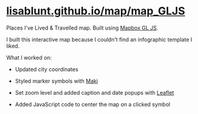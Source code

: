 [lisablunt.github.io/map/map_GLJS](http://lisablunt.github.io/map/map_GLJS)
==============

Places I've Lived & Travelled map. Built using [Mapbox GL JS](https://docs.mapbox.com/mapbox-gl-js/guides/). 

I built this interactive map because I couldn't find an infographic template I liked.

What I worked on:

* Updated city coordinates

* Styled marker symbols with [Maki](https://labs.mapbox.com/maki-icons/)

* Set zoom level and added caption and date popups with [Leaflet](http://www.leafletjs.com/index.html)

* Added JavaScript code to center the map on a clicked symbol





